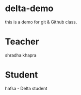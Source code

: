 # delta-demo

this is a demo for git &amp; Github class.

# Teacher
shradha khapra

# Student
hafsa - Delta student
